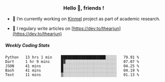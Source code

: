 <h3 align="center">Hello 👋, friends !</h3>

- 🔭 I’m currently working on [Kinmel](https://github.com/thearjun/kinmel) project as part of academic research.

- 📝 I regulary write articles on [https://dev.to/thearjun](https://dev.to/thearjun)


##### Weekly Coding Stats
<!--START_SECTION:waka-->
```text
Python   13 hrs 1 min    ████████████████████░░░░░   79.91 % 
Dart     1 hr 9 mins     █▓░░░░░░░░░░░░░░░░░░░░░░░   07.07 % 
JSON     41 mins         █░░░░░░░░░░░░░░░░░░░░░░░░   04.25 % 
Bash     41 mins         █░░░░░░░░░░░░░░░░░░░░░░░░   04.19 % 
Text     11 mins         ▒░░░░░░░░░░░░░░░░░░░░░░░░   01.13 % 
```
<!--END_SECTION:waka-->
